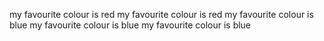 my favourite colour is red
my favourite colour is red
my favourite colour is blue
my favourite colour is blue
my favourite colour is blue
